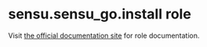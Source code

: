 # sensu.sensu_go.install role

Visit [the official documentation site][docs] for role documentation.

   [docs]: https://sensu.github.io/sensu-go-ansible/roles/install.html
